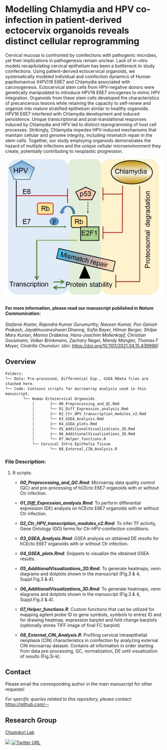# Modelling Chlamydia and HPV co-infection in patient-derived ectocervix organoids reveals distinct cellular reprogramming

Cervical mucosa is confronted by coinfections with pathogenic microbes, yet their implications in pathogenesis remain unclear. Lack of in-vitro models 
recapitulating cervical epithelium has been a bottleneck to study coinfections. Using patient-derived ectocervical organoids, we systematically modeled 
individual and coinfection dynamics of Human papillomavirus (HPV)16 E6E7 and Chlamydia associated with carcinogenesis. Ectocervical stem cells from 
HPV-negative donors were genetically manipulated to introduce HPV16 E6E7 oncogenes to mimic HPV integration. Organoids from these stem cells developed 
the characteristics of precancerous lesions while retaining the capacity to self-renew and organize into mature stratified epithelium similar to healthy 
organoids. HPV16 E6E7 interfered with Chlamydia development and induced persistence. Unique transcriptional and post-translational responses induced by 
Chlamydia and HPV led to distinct reprogramming of host cell processes. Strikingly, Chlamydia impedes HPV-induced mechanisms that maintain cellular and 
genome integrity, including mismatch repair in the stem cells. Together, our study employing organoids demonstrates the hazard of multiple infections and 
the unique cellular microenvironment they create, potentially contributing to neoplastic progression.







![Biological Theme](MMR_Regulation.PNG)












#### For more information, please read our manuscript published in ***Nature Communication:***
	
	






	
	
*Stefanie Koster, Rajendra Kumar Gurumurthy, Naveen Kumar, Pon Ganish Prakash, Jayabhuvaneshwari Dhanraj, Sofia Bayer, Hilmar Berger, 
Shilpa Mary Kurian, Marina Drabkina, Hans-Joachim Mollenkopf, Christian Goosmann, Volker Brinkmann, Zachary Nagel, Mandy Mangler, 
Thomas F Meyer, Cindrilla Chumduri*. (doi: https://doi.org/10.1101/2021.04.15.439996)



























## Overview
```
Folders:
└── Data: Pre-processed, Differential Exp., GSEA RData files are stashed here.
└── Code: Contains scripts for microarray analysis used in this manuscript.
        └── Human Ectocervical Organoids
            │       ├── 00_Preprocessing_and_QC.Rmd
            │       └── 01_Diff_Expression_analysis.Rmd
            │       ├── 02_Ctr_HPV_transcription_modules_v2.Rmd
            │       └── 03_GSEA_Analysis.Rmd
            │       ├── 04_GSEA_plots.Rmd
            │       └── 05_AdditionalVisualizations_2D.Rmd
            │       ├── 06_AdditionalVisualizations_3D.Rmd
            │       └── 07_Helper_functions.R	    
            └── Cervical Intra Epithelia Tissue
                    └── 08_External_CIN_Analysis.R	
```































### File Description:

1. R scripts: 
     - ***00_Preprocessing_and_QC.Rmd***: Microarray data quality control (QC) and pre-processing of hCEcto E6E7 organoids with or without Ctr infection.
      	 
     - ***01_Diff_Expression_analysis.Rmd***: To perform differential expression (DE) analysis on hCEcto E6E7 organoids with or without Ctr infection. 
      
     - ***02_Ctr_HPV_transcription_modules_v2.Rmd***: To infer TF activity, Gene Ontology (GO) terms for Ctr-HPV-coinfection conditions.	 
     
     - ***03_GSEA_Analysis.Rmd***: GSEA analysis on obtained DE results for hCEcto E6E7 organoids with or without Ctr infection.
      
     - ***04_GSEA_plots.Rmd***: Snippets to visualize the obtained GSEA results.
      
     - ***05_AdditionalVisualizations_2D.Rmd***: To generate heatmaps, venn diagrams and dotplots shown in the manuscript (Fig.3 & 4, Suppl.Fig.3 & 4).
     	 
     - ***06_AdditionalVisualizations_3D.Rmd***: To generate heatmaps, venn diagrams and dotplots shown in the manuscript (Fig.3 & 4, Suppl.Fig.3 & 4).
     	 
     - ***07_Helper_functions.R***: Custom functions that can be utilized for mapping agilent probe ID to gene symbols, symbols to entrez ID and for drawing heatmap, expression barplot and fold change barplots (optionally stores TIFF image of final FC barplot) 	    					
						
     - ***08_External_CIN_Analysis.R***: Profiling cervical intraepithelial neoplasia (CIN) characteristics in coinfection by analyzing external CIN microarray 
dataset. Contains all information in order starting from data pre-processing, QC, normalization, DE until visualization of results (Fig.3i-k).  	



























## Contact
Please email the corresponding author in the main manuscript for other requests!

*For specific queries related to this repository, please contact:*
https://github.com/--


## Research Group
[Chumduri Lab](https://www.chumdurilab.org/)

<a href="https://www.chumdurilab.org/" rel="Chumduri Lab"><img src="https://static.wixstatic.com/media/d77aac_9e37b3da06a741c1911114e7ea43fec5~mv2.jpg/v1/fill/w_1680,h_400,al_t,q_85,usm_0.66_1.00_0.01/d77aac_9e37b3da06a741c1911114e7ea43fec5~mv2.webp" height="150"></a>
[![Twitter URL](http://i.imgur.com/wWzX9uB.png)](https://twitter.com/chumduri)





